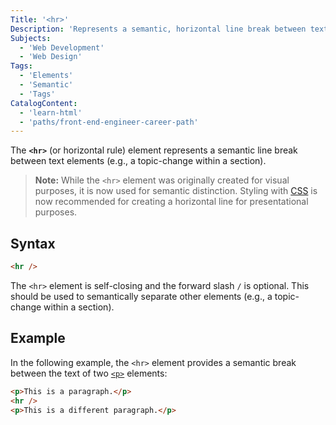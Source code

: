 ```yaml
---
Title: '<hr>'
Description: 'Represents a semantic, horizontal line break between text elements.'
Subjects:
  - 'Web Development'
  - 'Web Design'
Tags:
  - 'Elements'
  - 'Semantic'
  - 'Tags'
CatalogContent:
  - 'learn-html'
  - 'paths/front-end-engineer-career-path'
---
```


The **`<hr>`** (or horizontal rule) element represents a semantic line break between text elements (e.g., a topic-change within a section).

> **Note:** While the `<hr>` element was originally created for visual purposes, it is now used for semantic distinction. Styling with [CSS](https://www.codecademy.com/resources/docs/css) is now recommended for creating a horizontal line for presentational purposes.

## Syntax

```html
<hr />
```

The `<hr>` element is self-closing and the forward slash `/` is optional. This should be used to semantically separate other elements (e.g., a topic-change within a section).

## Example

In the following example, the `<hr>` element provides a semantic break between the text of two [`<p>`](https://www.codecademy.com/resources/docs/html/elements/p) elements:

```html
<p>This is a paragraph.</p>
<hr />
<p>This is a different paragraph.</p>
```
